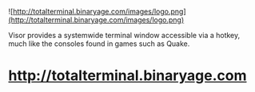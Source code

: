![http://totalterminal.binaryage.com/images/logo.png](http://totalterminal.binaryage.com/images/logo.png)

Visor provides a systemwide terminal window accessible via a hotkey, much like the consoles found in games such as Quake.

# http://totalterminal.binaryage.com #